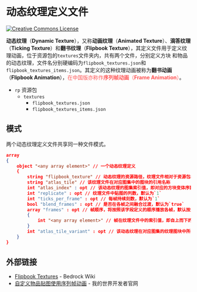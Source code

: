 # 动态纹理定义文件

<a rel="license" href="http://creativecommons.org/licenses/by-nc-sa/4.0/"><img alt="Creative Commons License" style="border-width:0" src="https://mirrors.creativecommons.org/presskit/buttons/80x15/svg/by-nc-sa.svg" /></a>

**动态纹理**（**Dynamic Texture**），又称**动画纹理**（**Animated Texture**）、**滴答纹理**（**Ticking Texture**）和**翻书纹理**（**Flipbook Texture**），其定义文件用于定义纹理动画，位于资源包的`textures`文件夹内，共有两个文件，分别定义方块 <Badge type="tip" text="通用" vertical="super" /> 和物品 <Badge type="danger" text="仅中国版" vertical="super" /> 的动态纹理，文件名分别硬编码为`flipbook_textures.json`和`flipbook_textures_items.json`。其定义的这种纹理动画被称为**翻书动画**（**Flipbook Animation**），<span style="color:rgb(255, 85, 85);">在中国版亦称作<strong>序列帧动画</strong>（<strong>Frame Animation</strong>）</span>。

<div class="treeview">
  <ul>
    <li><span class="sprite" style="background-image:url(https://wiki.mcbe-dev.net/w/images/9/92/FileCSS.png?format=original);background-position:-112px -128px;background-size:128px auto;height:16px;width:16px"></span> <code>rp</code> 资源包<ul>
      <li><span class="sprite" style="background-image:url(https://wiki.mcbe-dev.net/w/images/9/92/FileCSS.png?format=original);background-position:-112px -128px;background-size:128px auto;height:16px;width:16px"></span> <code>textures</code><ul>
        <li><span class="sprite" style="background-image:url(https://wiki.mcbe-dev.net/w/images/9/92/FileCSS.png?format=original);background-position:-0px -80px;background-size:128px auto;height:16px;width:16px"></span> <code>flipbook_textures.json</code></li>
        <li><span class="sprite" style="background-image:url(https://wiki.mcbe-dev.net/w/images/9/92/FileCSS.png?format=original);background-position:-0px -80px;background-size:128px auto;height:16px;width:16px"></span> <code>flipbook_textures_items.json</code> <Badge type="danger" text="仅中国版" vertical="super" /></li>
      </ul></li>
    </ul></li>
  </ul>
</div>

## 模式

两个动态纹理定义文件共享同一种文件模式。

```json
array
{
    object "<any array element>" // 一个动态纹理定义
    {
        string "flipbook_texture" // 动态纹理的资源路径，纹理文件相对于资源包根目录的不具有扩展名的路径
        string "atlas_tile" // 该纹理文件在对应图集中的图块的引用名称
        int "atlas_index" : opt // 该动态纹理的图集索引值，即对应的方块变体序数，默认为`0`
        int "replicate" : opt // 纹理文件中贴图的列数，默认为`1`
        int "ticks_per_frame" : opt // 每帧持续刻数，默认为`1`
        bool "blend_frames" : opt // 是否在各帧之间融合过渡，默认为`true`
        array "frames" : opt // 帧顺序，将按照该字段定义的顺序播放各帧，默认按照帧索引值从小到大播放
        {
            int "<any array element>" // 帧在纹理文件中的索引值，即自上而下的序数，从`0`开始计数
        }
        int "atlas_tile_variant" : opt // 该动态纹理在对应图集的纹理图块中所在的变体的序数，默认为`0`
    }
}
```

## 外部链接

- [Flipbook Textures](https://wiki.bedrock.dev/blocks/flipbook-textures.html) - Bedrock Wiki
- [自定义物品贴图使用序列帧动画](https://mc.163.com/dev/mcmanual/mc-dev/mcguide/20-%E7%8E%A9%E6%B3%95%E5%BC%80%E5%8F%91/15-%E8%87%AA%E5%AE%9A%E4%B9%89%E6%B8%B8%E6%88%8F%E5%86%85%E5%AE%B9/1-%E8%87%AA%E5%AE%9A%E4%B9%89%E7%89%A9%E5%93%81/6-%E8%87%AA%E5%AE%9A%E4%B9%89%E7%89%A9%E5%93%81%E8%B4%B4%E5%9B%BE%E4%BD%BF%E7%94%A8%E5%BA%8F%E5%88%97%E5%B8%A7%E5%8A%A8%E7%94%BB.html) - 我的世界开发者官网
